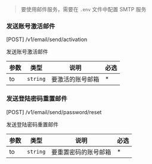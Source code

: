 > 要使用邮件服务，需要在 `.env` 文件中配置 SMTP 服务

### 发送账号激活邮件

[POST] /v1/email/send/activation

发送账号激活邮件

| 参数 | 类型     | 说明             | 必选 |
| ---- | -------- | ---------------- | ---- |
| to   | `string` | 要激活的账号邮箱 | \*   |

### 发送登陆密码重置邮件

[POST] /v1/email/send/password/reset

发送登陆密码重置邮件

| 参数 | 类型     | 说明             | 必选 |
| ---- | -------- | ---------------- | ---- |
| to   | `string` | 要重置密码的账号邮箱 | \*   |
